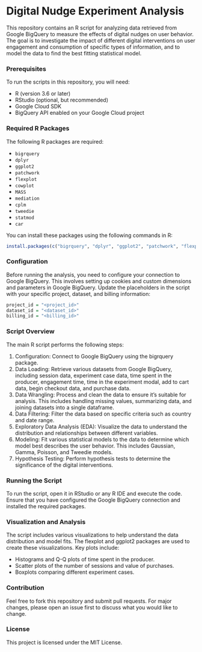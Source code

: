 # Digital Nudge Experiment Analysis

This repository contains an R script for analyzing data retrieved from Google BigQuery to measure the effects of digital nudges on user behavior. The goal is to investigate the impact of different digital interventions on user engagement and consumption of specific types of information, and to model the data to find the best fitting statistical model.

### Prerequisites

To run the scripts in this repository, you will need:

- R (version 3.6 or later)
- RStudio (optional, but recommended)
- Google Cloud SDK
- BigQuery API enabled on your Google Cloud project

### Required R Packages

The following R packages are required:

- `bigrquery`
- `dplyr`
- `ggplot2`
- `patchwork`
- `flexplot`
- `cowplot`
- `MASS`
- `mediation`
- `cplm`
- `tweedie`
- `statmod`
- `car`

You can install these packages using the following commands in R:

```r
install.packages(c("bigrquery", "dplyr", "ggplot2", "patchwork", "flexplot", "cowplot", "MASS", "mediation", "cplm", "tweedie", "statmod", "car"))
```

### Configuration

Before running the analysis, you need to configure your connection to Google BigQuery. This involves setting up cookies and custom dimensions and parameters in Google BigQuery. Update the placeholders in the script with your specific project, dataset, and billing information:
```r
project_id = "<project_id>"
dataset_id = "<dataset_id>"
billing_id = "<billing_id>"
```

### Script Overview

The main R script performs the following steps:

1.	Configuration: Connect to Google BigQuery using the bigrquery package.
2.	Data Loading: Retrieve various datasets from Google BigQuery, including session data, experiment case data, time spent in the producer, engagement time, time in the experiment modal, add to cart data, begin checkout data, and purchase data.
3.	Data Wrangling: Process and clean the data to ensure it’s suitable for analysis. This includes handling missing values, summarizing data, and joining datasets into a single dataframe.
4.	Data Filtering: Filter the data based on specific criteria such as country and date range.
5.	Exploratory Data Analysis (EDA): Visualize the data to understand the distribution and relationships between different variables.
6.	Modeling: Fit various statistical models to the data to determine which model best describes the user behavior. This includes Gaussian, Gamma, Poisson, and Tweedie models.
7.	Hypothesis Testing: Perform hypothesis tests to determine the significance of the digital interventions.

### Running the Script

To run the script, open it in RStudio or any R IDE and execute the code. Ensure that you have configured the Google BigQuery connection and installed the required packages.

### Visualization and Analysis

The script includes various visualizations to help understand the data distribution and model fits. The flexplot and ggplot2 packages are used to create these visualizations. Key plots include:

* Histograms and Q-Q plots of time spent in the producer.
* Scatter plots of the number of sessions and value of purchases.
* Boxplots comparing different experiment cases.

### Contribution

Feel free to fork this repository and submit pull requests. For major changes, please open an issue first to discuss what you would like to change.

### License

This project is licensed under the MIT License.
